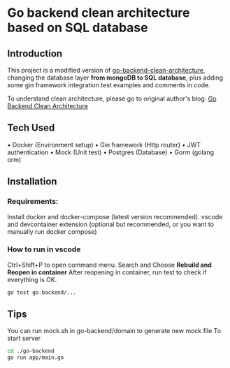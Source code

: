 # Go backend clean architecture based on SQL database

## Introduction

This project is a modified version of [go-backend-clean-architecture](https://github.com/amitshekhariitbhu/go-backend-clean-architecture), changing the database layer **from mongoDB to SQL database**, plus adding some gin framework integration test examples and comments in code.

To understand clean architecture, please go to original author's blog: [Go Backend Clean Architecture](https://amitshekhar.me/blog/go-backend-clean-architecture)

## Tech Used
• Docker (Environment setup)
• Gin framework (Http router)
• JWT authentication
• Mock (Unit test)
• Postgres (Database)
• Gorm (golang orm)

## Installation
### Requirements: 
Install docker and docker-compose (latest version recommended). 
vscode and devcontainer extension (optional but recommended, or you want to manually run docker compose)
### How to run in vscode
Ctrl+Shift+P to open command menu. Search and Choose **Rebuild and Reopen in container** 
After reopening in container, run test to check if everything is OK.
```bash
go test go-backend/...
```

## Tips
You can run mock.sh in go-backend/domain to generate new mock file
To start server
```bash
cd ./go-backend
go run app/main.go
```




